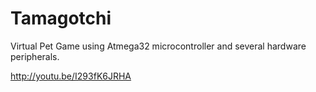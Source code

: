 # Tamagotchi
Virtual Pet Game using Atmega32 microcontroller and several hardware peripherals.

http://youtu.be/I293fK6JRHA
